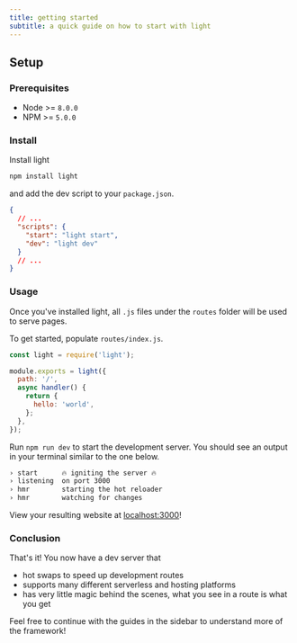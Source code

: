 ```yaml
---
title: getting started
subtitle: a quick guide on how to start with light
---
```


## Setup

### Prerequisites

- Node >= `8.0.0`
- NPM >= `5.0.0`

### Install

Install light

```bash
npm install light
```

and add the dev script to your `package.json`.

```json
{
  // ...
  "scripts": {
    "start": "light start",
    "dev": "light dev"
  }
  // ...
}
```

### Usage

Once you've installed light, all `.js` files under the `routes` folder will be used to serve pages.

To get started, populate `routes/index.js`.

```js
const light = require('light');

module.exports = light({
  path: '/',
  async handler() {
    return {
      hello: 'world',
    };
  },
});
```

Run `npm run dev` to start the development server. You should see an output in your terminal similar to the one below.

```txt
› start      🔥 igniting the server 🔥
› listening  on port 3000
› hmr        starting the hot reloader
› hmr        watching for changes
```

View your resulting website at [localhost:3000](http://localhost:3000)!

### Conclusion

That's it! You now have a dev server that

- hot swaps to speed up development routes
- supports many different serverless and hosting platforms
- has very little magic behind the scenes, what you see in a route is what you get

Feel free to continue with the guides in the sidebar to understand more of the framework!
